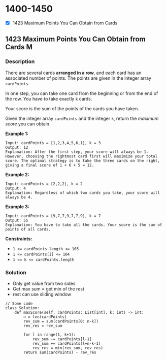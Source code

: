 # 1400-1450

* [x] 1423 Maximum Points You Can Obtain from Cards



## 1423 Maximum Points You Can Obtain from Cards M

### Description



There are several cards **arranged in a row**, and each card has an associated number of points. The points are given in the integer array `cardPoints`.

In one step, you can take one card from the beginning or from the end of the row. You have to take exactly `k` cards.

Your score is the sum of the points of the cards you have taken.

Given the integer array `cardPoints` and the integer `k`, return the _maximum score_ you can obtain.

&#x20;

**Example 1:**

```
Input: cardPoints = [1,2,3,4,5,6,1], k = 3
Output: 12
Explanation: After the first step, your score will always be 1. However, choosing the rightmost card first will maximize your total score. The optimal strategy is to take the three cards on the right, giving a final score of 1 + 6 + 5 = 12.
```

**Example 2:**

```
Input: cardPoints = [2,2,2], k = 2
Output: 4
Explanation: Regardless of which two cards you take, your score will always be 4.
```

**Example 3:**

```
Input: cardPoints = [9,7,7,9,7,7,9], k = 7
Output: 55
Explanation: You have to take all the cards. Your score is the sum of points of all cards.
```

&#x20;

**Constraints:**

* `1 <= cardPoints.length <= 105`
* `1 <= cardPoints[i] <= 104`
* `1 <= k <= cardPoints.length`

### &#x20;Solution

* Only get value from two sides
* Get max sum = get min of the rest&#x20;
* rest can use sliding window

```
// Some code
class Solution:
    def maxScore(self, cardPoints: List[int], k: int) -> int:
        n = len(cardPoints)
        rev_sum = sum(cardPoints[0: n-k])
        rev_res = rev_sum
        
        for l in range(1, k+1):
            rev_sum -= cardPoints[l-1]
            rev_sum += cardPoints[l+n-k-1]
            rev_res = min(rev_sum, rev_res)
        return sum(cardPoints) - rev_res
```
